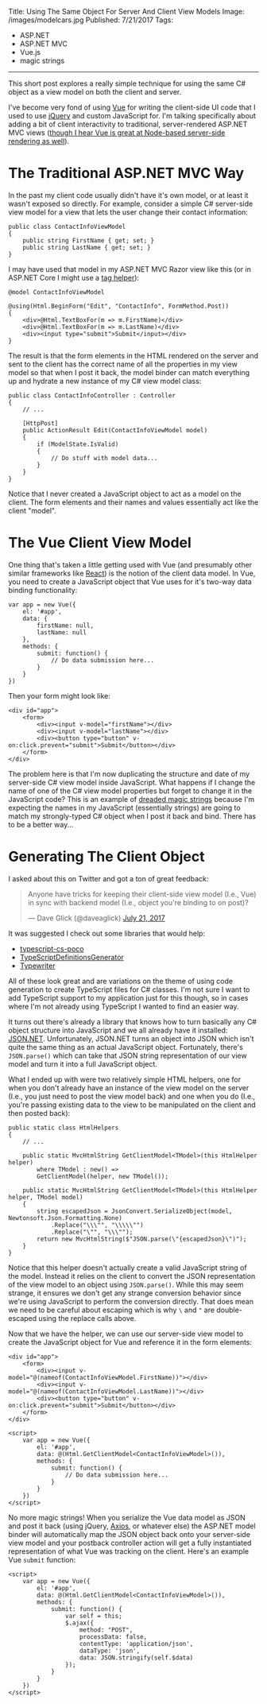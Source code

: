 Title: Using The Same Object For Server And Client View Models
Image: /images/modelcars.jpg
Published: 7/21/2017
Tags:
  - ASP.NET
  - ASP.NET MVC
  - Vue.js
  - magic strings
---
This short post explores a really simple technique for using the same C# object as a view model on both the client and server.

I've become very fond of using [Vue](https://vuejs.org/) for writing the client-side UI code that I used to use [jQuery](https://jquery.com/) and custom JavaScript for. I'm talking specifically about adding a bit of client interactivity to traditional, server-rendered ASP.NET MVC views ([though I hear Vue is great at Node-based server-side rendering as well](https://vuejs.org/v2/guide/ssr.html)).

# The Traditional ASP.NET MVC Way

In the past my client code usually didn't have it's own model, or at least it wasn't exposed so directly. For example, consider a simple C# server-side view model for a view that lets the user change their contact information:

```
public class ContactInfoViewModel
{
    public string FirstName { get; set; }
    public string LastName { get; set; }
}
```

I may have used that model in my ASP.NET MVC Razor view like this (or in ASP.NET Core I might use a [tag helper](http://www.davepaquette.com/archive/2015/05/11/cleaner-forms-using-tag-helpers-in-mvc6.aspx)):

```
@model ContactInfoViewModel

@using(Html.BeginForm("Edit", "ContactInfo", FormMethod.Post))
{
    <div>@Html.TextBoxFor(m => m.FirstName)</div>
    <div>@Html.TextBoxFor(m => m.LastName)</div>
    <div><input type="submit">Submit</input></div>
}
```

The result is that the form elements in the HTML rendered on the server and sent to the client has the correct name of all the properties in my view model so that when I post it back, the model binder can match everything up and hydrate a new instance of my C# view model class:

```
public class ContactInfoController : Controller
{
    // ...

    [HttpPost]
    public ActionResult Edit(ContactInfoViewModel model)
    {
        if (ModelState.IsValid)
        {
            // Do stuff with model data...
        }
    }
}
```

Notice that I never created a JavaScript object to act as a model on the client. The form elements and their names and values essentially act like the client "model".

# The Vue Client View Model

One thing that's taken a little getting used with Vue (and presumably other similar frameworks like [React](https://facebook.github.io/react/)) is the notion of the client data model. In Vue, you need to create a JavaScript object that Vue uses for it's two-way data binding functionality:

```
var app = new Vue({
    el: '#app',
    data: {
        firstName: null,
        lastName: null
    },
    methods: {
        submit: function() {
            // Do data submission here...
        }
    }
})
```

Then your form might look like:

```
<div id="app">
    <form>
        <div><input v-model="firstName"></div>
        <div><input v-model="lastName"></div>
        <div><button type="button" v-on:click.prevent="submit">Submit</button></div>
    </form>
</div>
```

The problem here is that I'm now duplicating the structure and date of my server-side C# view model inside JavaScript. What happens if I change the name of one of the C# view model properties but forget to change it in the JavaScript code? This is an example of [dreaded magic strings](/posts/eliminating-magic-strings) because I'm expecting the names in my JavaScript (essentially strings) are going to match my strongly-typed C# object when I post it back and bind. There has to be a better way...

# Generating The Client Object

I asked about this on Twitter and got a ton of great feedback:

<blockquote class="twitter-tweet" data-partner="tweetdeck"><p lang="en" dir="ltr">Anyone have tricks for keeping their client-side view model (I.e., Vue) in sync with backend model (I.e., object you&#39;re binding to on post)?</p>&mdash; Dave Glick (@daveaglick) <a href="https://twitter.com/daveaglick/status/888378843123331073">July 21, 2017</a></blockquote>
<script async src="//platform.twitter.com/widgets.js" charset="utf-8"></script>

It was suggested I check out some libraries that would help:

* [typescript-cs-poco](https://github.com/ffMathy/typescript-cs-poco)
* [TypeScriptDefinitionsGenerator](https://github.com/slovely/TypeScriptDefinitionsGenerator)
* [Typewriter](https://frhagn.github.io/Typewriter/index.html)

All of these look great and are variations on the theme of using code generation to create TypeScript files for C# classes. I'm not sure I want to add TypeScript support to my application just for this though, so in cases where I'm not already using TypeScript I wanted to find an easier way.

It turns out there's already a library that knows how to turn basically any C# object structure into JavaScript and we all already have it installed: [JSON.NET](http://www.newtonsoft.com/json). Unfortunately, JSON.NET turns an object into JSON which isn't quite the same thing as an actual JavaScript object. Fortunately, there's `JSON.parse()` which can take that JSON string representation of our view model and turn it into a full JavaScript object.

What I ended up with were two relatively simple HTML helpers, one for when you don't already have an instance of the view model on the server (I.e., you just need to post the view model back) and one when you do (I.e., you're passing existing data to the view to be manipulated on the client and then posted back):

```
public static class HtmlHelpers
{
    // ...

    public static MvcHtmlString GetClientModel<TModel>(this HtmlHelper helper)
        where TModel : new() =>
        GetClientModel(helper, new TModel());

    public static MvcHtmlString GetClientModel<TModel>(this HtmlHelper helper, TModel model)
    {
        string escapedJson = JsonConvert.SerializeObject(model, Newtonsoft.Json.Formatting.None)
            .Replace("\\\"", "\\\\\"")
            .Replace("\"", "\\\"");
        return new MvcHtmlString($"JSON.parse(\"{escapedJson}\")");
    }
}
```

Notice that this helper doesn't actually create a valid JavaScript string of the model. Instead it relies on the client to convert the JSON representation of the view model to an object using `JSON.parse()`. While this may seem strange, it ensures we don't get any strange conversion behavior since we're using JavaScript to perform the conversion directly. That does mean we need to be careful about escaping which is why `\` and `"` are double-escaped using the replace calls above.

Now that we have the helper, we can use our server-side view model to create the JavaScript object for Vue and reference it in the form elements:

```
<div id="app">
    <form>
        <div><input v-model="@(nameof(ContactInfoViewModel.FirstName))"></div>
        <div><input v-model="@(nameof(ContactInfoViewModel.LastName))"></div>
        <div><button type="button" v-on:click.prevent="submit">Submit</button></div>
    </form>
</div>

<script>
    var app = new Vue({
        el: '#app',
        data: @(Html.GetClientModel<ContactInfoViewModel>()),
        methods: {
            submit: function() {
                // Do data submission here...
            }
        }
    })
</script>
```

No more magic strings! When you serialize the Vue data model as JSON and post it back (using jQuery, [Axios](https://github.com/mzabriskie/axios), or whatever else) the ASP.NET model binder will automatically map the JSON object back onto your server-side view model and your postback controller action will get a fully instantiated representation of what Vue was tracking on the client. Here's an example Vue `submit` function:

```
<script>
    var app = new Vue({
        el: '#app',
        data: @(Html.GetClientModel<ContactInfoViewModel>()),
        methods: {
            submit: function() {
                var self = this;
                $.ajax({
                    method: "POST",
                    processData: false,
                    contentType: 'application/json',
                    dataType: 'json',
                    data: JSON.stringify(self.$data)
                });
            }
        }
    })
</script>
```